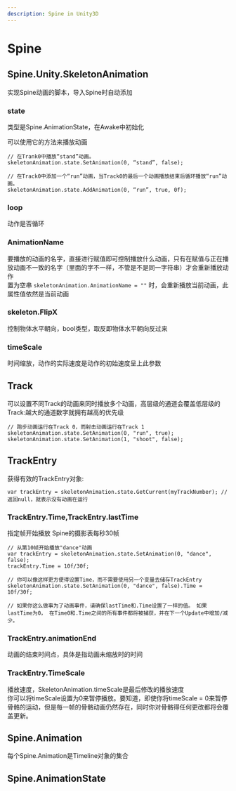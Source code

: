 ```yaml
---
description: Spine in Unity3D
---
```


# Spine

## Spine.Unity.SkeletonAnimation

实现Spine动画的脚本，导入Spine时自动添加

### state

类型是Spine.AnimationState，在Awake中初始化

可以使用它的方法来播放动画

```
// 在Trank0中播放“stand”动画。
skeletonAnimation.state.SetAnimation(0, “stand”, false);

// 在Track0中添加一个“run”动画，当Track0的最后一个动画播放结束后循环播放“run”动画。
skeletonAnimation.state.AddAnimation(0, “run”, true, 0f);
```

### loop

动作是否循环

### AnimationName

要播放的动画的名字，直接进行赋值即可控制播放什么动画，只有在赋值与正在播放动画不一致的名字（里面的字不一样，不管是不是同一字符串）才会重新播放动作  
置为空串 `skeletonAnimation.AnimationName = ""` 时，会重新播放当前动画，此属性值依然是当前动画

### skeleton.FlipX

控制物体水平朝向，bool类型，取反即物体水平朝向反过来
### timeScale

时间缩放，动作的实际速度是动作的初始速度呈上此参数

## Track

可以设置不同Track的动画来同时播放多个动画，高层级的通道会覆盖低层级的Track:越大的通道数字就拥有越高的优先级

```
// 跑步动画运行在Track 0，而射击动画运行在Track 1
skeletonAnimation.state.SetAnimation(0, "run", true);
skeletonAnimation.state.SetAnimation(1, "shoot", false);
```

## TrackEntry

获得有效的TrackEntry对象:

```
var trackEntry = skeletonAnimation.state.GetCurrent(myTrackNumber); // 返回null，就表示没有动画在运行
```

### TrackEntry.Time,TrackEntry.lastTime
指定帧开始播放
Spine的摄影表每秒30帧

```
// 从第10帧开始播放"dance"动画
var trackEntry = skeletonAnimation.state.SetAnimation(0, "dance", false);
trackEntry.Time = 10f/30f;

// 你可以像这样更方便得设置Time，而不需要使用另一个变量去储存TrackEntry
skeletonAnimation.state.SetAnimation(0, "dance", false).Time = 10f/30f;

// 如果你这么做事为了动画事件，请确保lastTime和.Time设置了一样的值。 如果lastTime为0， 在Time0和.Time之间的所有事件都将被捕获，并在下一个Update中增加/减少。
```

### TrackEntry.animationEnd
动画的结束时间点，具体是指动画未缩放时的时间


### TrackEntry.TimeScale
播放速度，SkeletonAnimation.timeScale是最后修改的播放速度  
你可以将timeScale设置为0来暂停播放。要知道，即使你将timeScale = 0来暂停骨骼的运动，但是每一帧的骨骼动画仍然存在，同时你对骨骼得任何更改都将会覆盖更新。

## Spine.Animation
每个Spine.Animation是Timeline对象的集合

## Spine.AnimationState